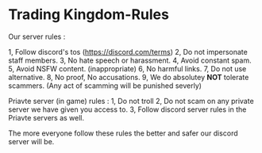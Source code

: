 # Trading Kingdom-Rules

Our server rules :

1, Follow discord's tos (https://discord.com/terms)
2, Do not impersonate staff members.
3, No hate speech or harassment. 
4, Avoid constant spam. 
5, Avoid NSFW content. (inappropriate)
6, No harmful links. 
7, Do not use alternative.
8, No proof, No accusations. 
9, We do absolutey **NOT** tolerate scammers. (Any act of scamming will be punished severly)

Priavte server (in game) rules :
1, Do not troll
2, Do not scam on any private server we have given you access to. 
3, Follow discord server rules in the Priavte servers as well. 


The more everyone follow these rules the better and safer our discord server will be.
